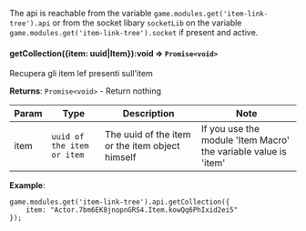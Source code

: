 The api is reachable from the variable `game.modules.get('item-link-tree').api` or from the socket libary `socketLib` on the variable `game.modules.get('item-link-tree').socket` if present and active.

#### getCollection({item: uuid|Item}):void ⇒ <code>Promise&lt;void&gt;</code>

Recupera gli item lef presenti sull'item

**Returns**: <code>Promise&lt;void&gt;</code> - Return nothing

| Param | Type | Description | Note |
| --- | --- | --- | --- |
| item | <code>uuid of the item or item</code> | The uuid of the item or the item object himself | If you use the module 'Item Macro' the variable value is 'item' |


**Example**:

```
game.modules.get('item-link-tree').api.getCollection({
    item: "Actor.7bm6EK8jnopnGRS4.Item.kowQq6PhIxid2ei5"
});

```


